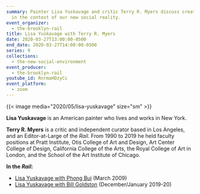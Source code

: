 ```yaml
---
summary: Painter Lisa Yuskavage and critic Terry R. Myers discuss creative life
  in the context of our new social reality.
event_organizer:
  - the-brooklyn-rail
title: Lisa Yuskavage with Terry R. Myers
date: 2020-03-27T13:00:00-0500
end_date: 2020-03-27T14:00:00-0500
series: 9
collections:
  - the-new-social-environment
event_producer:
  - the-brooklyn-rail
youtube_id: RnrmaHDzyCc
event_platform:
  - zoom
---
```


{{< image media="2020/05/lisa-yuskavage" size="sm" >}}

**Lisa Yuskavage** is an American painter who lives and works in New York.

**Terry R. Myers** is a critic and independent curator based in Los Angeles, and an Editor-at-Large of the *Rail*. From 1990 to 2019 he held faculty positions at Pratt Institute, Otis College of Art and Design, Art Center College of Design, California College of the Arts, the Royal College of Art in London, and the School of the Art Institute of Chicago.

**In the *Rail*:**

* [Lisa Yuskavage with Phong Bui](https://brooklynrail.org/2009/03/art/in-conversation-lisa-yuskavage-with-phong-bui) (March 2009)
* [Lisa Yuskavage with Bill Goldston](https://brooklynrail.org/2019/12/criticspage/Lisa-Yuskavage-2019) (December/January 2019-20)
